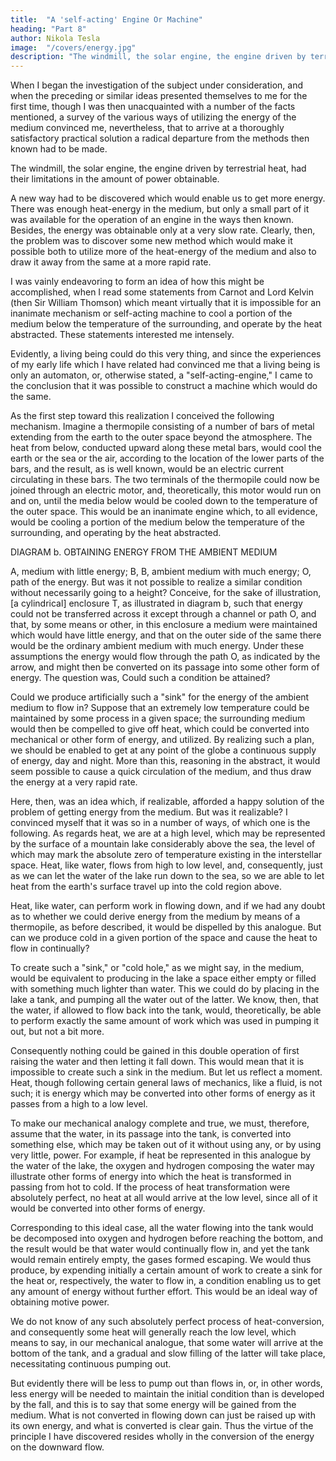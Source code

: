 ```yaml
---
title:  "A 'self-acting' Engine Or Machine"
heading: "Part 8"
author: Nikola Tesla
image:  "/covers/energy.jpg"
description: "The windmill, the solar engine, the engine driven by terrestrial heat, had their limitations in the amount of power obtainable"
---
```


<!-- A DEPARTURE FROM KNOWN METHODS—POSSIBILITY OF  -->

<!-- A "SELF-ACTING" ENGINE OR MACHINE, INANIMATE, YET CAPABLE, LIKE A LIVING BEING, OF DERIVING ENERGY FROM THE MEDIUM—THE IDEAL WAY OF OBTAINING MOTIVE POWER. -->

When I began the investigation of the subject under consideration, and when the preceding or similar ideas presented themselves to me for the first time, though I was then unacquainted with a number of the facts mentioned, a survey of the various ways of utilizing the energy of the medium convinced me, nevertheless, that to arrive at a thoroughly satisfactory practical solution a radical departure from the methods then known had to be made.

The windmill, the solar engine, the engine driven by terrestrial heat, had their limitations in the amount of power obtainable. 

A new way had to be discovered which would enable us to get more energy. There was enough heat-energy in the medium, but only a small part of it was available for the operation of an engine in the ways then known. Besides, the energy was obtainable only at a very slow rate. Clearly, then, the problem was to discover some new method which would make it possible both to utilize more of the heat-energy of the medium and also to draw it away from the same at a more rapid rate.


I was vainly endeavoring to form an idea of how this might be accomplished, when I read some statements from Carnot and Lord Kelvin (then Sir William Thomson) which meant virtually that it is impossible for an inanimate mechanism or self-acting machine to cool a portion of the medium below the temperature of the surrounding, and operate by the heat abstracted. These statements interested me intensely. 

Evidently, a living being could do this very thing, and since the experiences of my early life which I have related had convinced me that a living being is only an automaton, or, otherwise stated, a "self-acting-engine," I came to the conclusion that it was possible to construct a machine which would do the same.

As the first step toward this realization I conceived the following mechanism. Imagine a thermopile consisting of a number of bars of metal extending from the earth to the outer space beyond the atmosphere. The heat from below, conducted upward along these metal bars, would cool the earth or the sea or the air, according to the location of the lower parts of the bars, and the result, as is well known, would be an electric current circulating in these bars. The two terminals of the thermopile could now be joined through an electric motor, and, theoretically, this motor would run on and on, until the media below would be cooled down to the temperature of the outer space. This would be an inanimate engine which, to all evidence, would be cooling a portion of the medium below the temperature of the surrounding, and operating by the heat abstracted. 

DIAGRAM b. OBTAINING ENERGY FROM THE AMBIENT MEDIUM

A, medium with little energy; B, B, ambient medium with much energy; O, path of the energy. 
But was it not possible to realize a similar condition without necessarily going to a height? Conceive, for the sake of illustration, [a cylindrical] enclosure T, as illustrated in diagram b, such that energy could not be transferred across it except through a channel or path O, and that, by some means or other, in this enclosure a medium were maintained which would have little energy, and that on the outer side of the same there would be the ordinary ambient medium with much energy. Under these assumptions the energy would flow through the path O, as indicated by the arrow, and might then be converted on its passage into some other form of energy. The question was, Could such a condition be attained? 

Could we produce artificially such a "sink" for the energy of the ambient medium to flow in? Suppose that an extremely low temperature could be maintained by some process in a given space; the surrounding medium would then be compelled to give off heat, which could be converted into mechanical or other form of energy, and utilized. By realizing such a plan, we should be enabled to get at any point of the globe a continuous supply of energy, day and night. More than this, reasoning in the abstract, it would seem possible to cause a quick circulation of the medium, and thus draw the energy at a very rapid rate. 

Here, then, was an idea which, if realizable, afforded a happy solution of the problem of getting energy from the medium. But was it realizable? I convinced myself that it was so in a number of ways, of which one is the following. As regards heat, we are at a high level, which may be represented by the surface of a mountain lake considerably above the sea, the level of which may mark the absolute zero of temperature existing in the interstellar space. Heat, like water, flows from high to low level, and, consequently, just as we can let the water of the lake run down to the sea, so we are able to let heat from the earth's surface travel up into the cold region above.

Heat, like water, can perform work in flowing down, and if we had any doubt as to whether we could derive energy from the medium by means of a thermopile, as before described, it would be dispelled by this analogue. But can we produce cold in a given portion of the space and cause the heat to flow in continually? 

To create such a "sink," or "cold hole," as we might say, in the medium, would be equivalent to producing in the lake a space either empty or filled with something much lighter than water. This we could do by placing in the lake a tank, and pumping all the water out of the latter. We know, then, that the water, if allowed to flow back into the tank, would, theoretically, be able to perform exactly the same amount of work which was used in pumping it out, but not a bit more. 

Consequently nothing could be gained in this double operation of first raising the water and then letting it fall down. This would mean that it is impossible to create such a sink in the medium. But let us reflect a moment. Heat, though following certain general laws of mechanics, like a fluid, is not such; it is energy which may be converted into other forms of energy as it passes from a high to a low level. 

To make our mechanical analogy complete and true, we must, therefore, assume that the water, in its passage into the tank, is converted into something else, which may be taken out of it without using any, or by using very little, power. For example, if heat be represented in this analogue by the water of the lake, the oxygen and hydrogen composing the water may illustrate other forms of energy into which the heat is transformed in passing from hot to cold. If the process of heat transformation were absolutely perfect, no heat at all would arrive at the low level, since all of it would be converted into other forms of energy. 

Corresponding to this ideal case, all the water flowing into the tank would be decomposed into oxygen and hydrogen before reaching the bottom, and the result would be that water would continually flow in, and yet the tank would remain entirely empty, the gases formed escaping. We would thus produce, by expending initially a certain amount of work to create a sink for the heat or, respectively, the water to flow in, a condition enabling us to get any amount of energy without further effort. This would be an ideal way of obtaining motive power. 

We do not know of any such absolutely perfect process of heat-conversion, and consequently some heat will generally reach the low level, which means to say, in our mechanical analogue, that some water will arrive at the bottom of the tank, and a gradual and slow filling of the latter will take place, necessitating continuous pumping out. 

But evidently there will be less to pump out than flows in, or, in other words, less energy will be needed to maintain the initial condition than is developed by the fall, and this is to say that some energy will be gained from the medium. What is not converted in flowing down can just be raised up with its own energy, and what is converted is clear gain. Thus the virtue of the principle I have discovered resides wholly in the conversion of the energy on the downward flow. 


